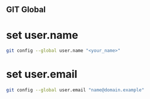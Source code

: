 ## GIT Global

# set user.name
```sh
git config --global user.name "<your_name>"
```

# set user.email
```sh
git config --global user.email "name@domain.example"
```